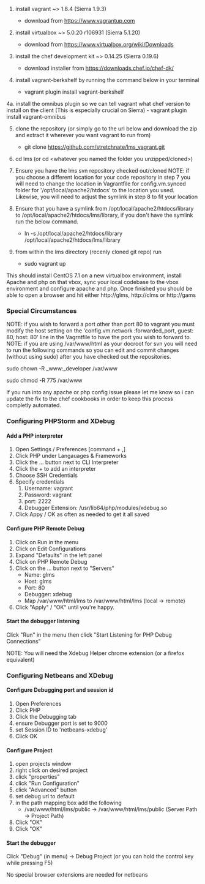 1. install vagrant ~> 1.8.4 (Sierra 1.9.3)
	- download from https://www.vagrantup.com

2. install virtualbox ~> 5.0.20 r106931 (Sierra 5.1.20)
	- download from https://www.virtualbox.org/wiki/Downloads

3. install the chef development kit ~> 0.14.25 (Sierra 0.19.6)
	- download installer from https://downloads.chef.io/chef-dk/

4. install vagrant-berkshelf by running the command below in your terminal
	- vagrant plugin install vagrant-berkshelf

4a. install the omnibus plugin so we can tell vagrant what chef version to install on the client (This is especially crucial on Sierra)
	- vagrant plugin install vagrant-omnibus

5. clone the repository (or simply go to the url below and download the zip and extract it wherever you want vagrant to run from)
	- git clone https://github.com/stretchnate/lms_vagrant.git

6. cd lms (or cd <whatever you named the folder you unzipped/cloned>)

7. Ensure you have the lms svn repository checked out/cloned
NOTE: if you choose a different location for your code repository in step 7 you will need to change the location in Vagrantfile for config.vm.synced folder for '/opt/local/apache2/htdocs' to the location you used.
Likewise, you will need to adjust the symlink in step 8 to fit your location

8. Ensure that you have a symlink from /opt/local/apache2/htdocs/library to /opt/local/apache2/htdocs/lms/library, if you don't have the symlink run the below command.
	- ln -s /opt/local/apache2/htdocs/library /opt/local/apache2/htdocs/lms/library

9. from within the lms directory (recenly cloned git repo) run
	- sudo vagrant up

This should install CentOS 7.1 on a new virtualbox environment, install Apache and php on that vbox, sync your local codebase to the vbox environment and configure apache and php.
Once finished you should be able to open a browser and hit either http://glms, http://clms or http://gams

### Special Circumstances
NOTE: if you wish to forward a port other than port 80 to vagrant you must modify the host setting on the 'config.vm.network :forwarded_port, guest: 80, host: 80' line in the Vagrntfile to have the port you wish to forward to.
NOTE: if you are using /var/www/html as your docroot for svn you will need to run the following commands so you can edit and commit changes (without using sudo) after you have checked out the repositories.

sudo chown -R _www:_developer /var/www

sudo chmod -R 775 /var/www

If you run into any apache or php config issue please let me know so i can update the fix to the chef cookbooks in order to keep this process completly automated.


### Configuring PHPStorm and XDebug
#### Add a PHP interpreter
1. Open Settings / Preferences [command + ,]
2. Click PHP under Langauages & Frameworks
3. Click the ... button next to CLI Interpreter
4. Click the + to add an interpreter
5. Choose SSH Credentials
6. Specify credentials
	1. Username: vagrant
	2. Password: vagrant
	3. port: 2222
	4. Debugger Extension: /usr/lib64/php/modules/xdebug.so
7. Click Appy / OK as often as needed to get it all saved

#### Configure PHP Remote Debug
1. Click on Run in the menu
2. Click on Edit Configurations
3. Expand "Defaults" in the left panel
4. Click on PHP Remote Debug
5. Click on the ... button next to "Servers"
	* Name: glms
	* Host: glms
	* Port: 80
	* Debugger: xdebug
	* Map /var/www/html/lms to /var/www/html/lms (local -> remote)
6. Click "Apply" / "OK" until you're happy.

#### Start the debugger listening
Click "Run" in the menu then click "Start Listening for PHP Debug Connections"

NOTE: You will need the Xdebug Helper chrome extension (or a firefox equivalent)

### Configuring Netbeans and XDebug
#### Configure Debugging port and session id
1. Open Preferences
2. Click PHP
3. Click the Debugging tab
4. ensure Debugger port is set to 9000
5. set Session ID to 'netbeans-xdebug'
6. Click OK

#### Configure Project
1. open projects window
2. right click on desired project <lms>
3. click "properties"
4. click "Run Configuration"
5. click "Advanced" button
6. set debug url to default
7. in the path mapping box add the following 
	* /var/www/html/lms/public -> /var/www/html/lms/public (Server Path -> Project Path)
8. Click "OK"
9. Click "OK"

#### Start the debugger
Click "Debug" (in menu) -> Debug Project (or you can hold the control key while pressing F5)

No special browser extensions are needed for netbeans